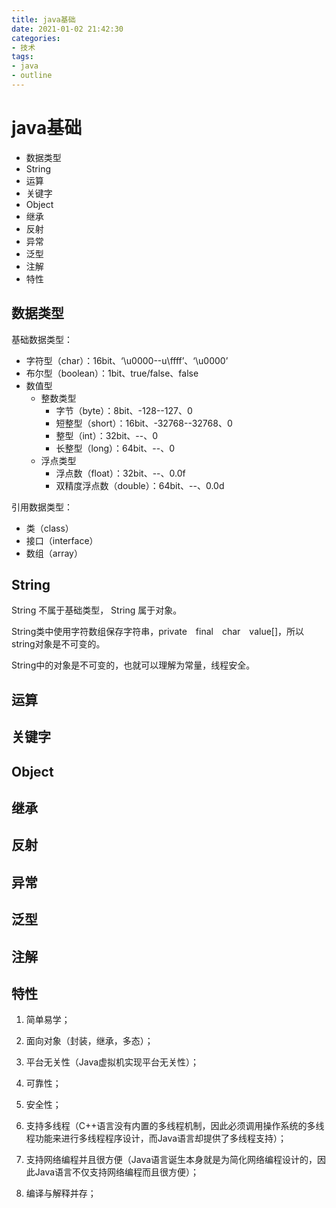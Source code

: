 ```yaml
---
title: java基础
date: 2021-01-02 21:42:30
categories:
- 技术
tags:
- java
- outline
---
```


# java基础

- 数据类型
- String
- 运算
- 关键字
- Object
- 继承
- 反射
- 异常
- 泛型
- 注解
- 特性



## 数据类型

基础数据类型：

- 字符型（char）：16bit、‘\u0000--u\ffff’、‘\u0000’
- 布尔型（boolean）：1bit、true/false、false
- 数值型
  - 整数类型
    - 字节（byte）：8bit、-128--127、0
    - 短整型（short）：16bit、-32768--32768、0
    - 整型（int）：32bit、--、0
    - 长整型（long）：64bit、--、0
  - 浮点类型
    - 浮点数（float）：32bit、--、0.0f
    - 双精度浮点数（double）：64bit、--、0.0d

引用数据类型：

- 类（class）
- 接口（interface）
- 数组（array）

## String

String 不属于基础类型， String 属于对象。

String类中使用字符数组保存字符串，private　final　char　value[]，所以string对象是不可变的。

String中的对象是不可变的，也就可以理解为常量，线程安全。

## 运算



## 关键字

## Object

## 继承

## 反射

## 异常

## 泛型

## 注解

## 特性

1. 简单易学；

2. 面向对象（封装，继承，多态）；

3. 平台无关性（Java虚拟机实现平台无关性）；

4. 可靠性；

5. 安全性；

6. 支持多线程（C++语言没有内置的多线程机制，因此必须调用操作系统的多线程功能来进行多线程程序设计，而Java语言却提供了多线程支持）；

7. 支持网络编程并且很方便（Java语言诞生本身就是为简化网络编程设计的，因此Java语言不仅支持网络编程而且很方便）；

8. 编译与解释并存；